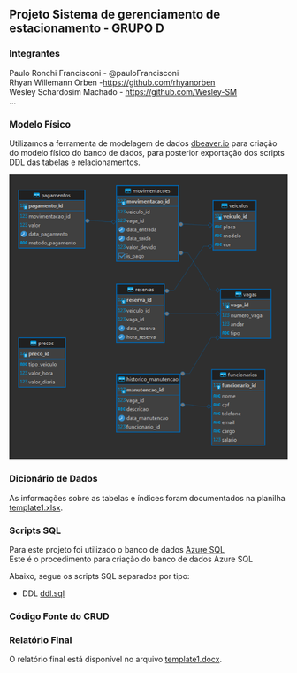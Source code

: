 ## Projeto Sistema de gerenciamento de estacionamento - GRUPO D

### Integrantes
Paulo Ronchi Francisconi - @pauloFrancisconi<br>
Rhyan Willemann Orben -https://github.com/rhyanorben<br>
Wesley Schardosim Machado - https://github.com/Wesley-SM<br>
...

### Modelo Físico
Utilizamos a ferramenta de modelagem de dados [dbeaver.io](https://dbeaver.io/) para criação do modelo físico do banco de dados, para posterior exportação dos scripts DDL das tabelas e relacionamentos.<br>


![image](https://github.com/Joao-AugustoPF/sistema-de-gestao-de-estacionamento/blob/main/modelo_fisico/Modelo_fisico_bd_gestao_estacionamento.png)
  
### Dicionário de Dados
As informações sobre as tabelas e índices foram documentados na planilha [template1.xlsx](dicionario_dados/template1.xlsx).

### Scripts SQL
Para este projeto foi utilizado o banco de dados [Azure SQL](https://azure.microsoft.com/pt-br/products/azure-sql/database) <br>
Este é o procedimento para criação do banco de dados Azure SQL 

Abaixo, segue os scripts SQL separados por tipo:
+ DDL [ddl.sql](scripts_sql/ddl.sql)


### Código Fonte do CRUD


### Relatório Final
O relatório final está disponível no arquivo [template1.docx](relatorio/template1.docx).
